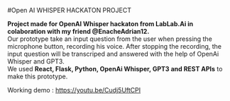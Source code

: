 
#Open AI WHISPER HACKATON PROJECT

**Project made for OpenAI Whisper hackaton from LabLab.Ai in colaboration with my friend @EnacheAdrian12.**  
Our prototype take an input question from the user when pressing the microphone button, recording his voice. After stopping the recording, the input question  will be transcriped and answered with the help of OpenAi Whisper and GPT3.  
We used **React, Flask, Python, OpenAi Whisper, GPT3 and REST APIs** to make this prototype.

Working demo :
https://youtu.be/Cudj5UftCPI
